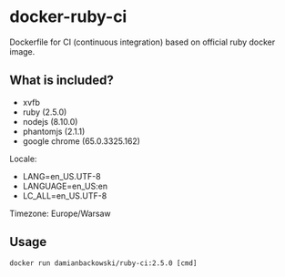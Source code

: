# docker-ruby-ci

Dockerfile for CI (continuous integration) based on official ruby docker image.

## What is included?

* xvfb
* ruby (2.5.0)
* nodejs (8.10.0)
* phantomjs (2.1.1)
* google chrome (65.0.3325.162)

Locale:

* LANG=en_US.UTF-8
* LANGUAGE=en_US:en
* LC_ALL=en_US.UTF-8

Timezone: Europe/Warsaw

## Usage 

```
docker run damianbackowski/ruby-ci:2.5.0 [cmd]
```
